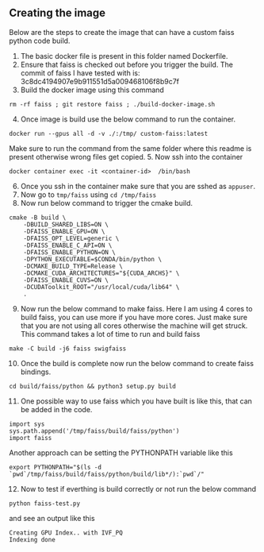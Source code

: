 ## Creating the image
Below are the steps to create the image that can have a custom faiss python code build.
1. The basic docker file is present in this folder named Dockerfile.
2. Ensure that faiss is checked out before you trigger the build. The commit of faiss I have tested with is: 3c8dc4194907e9b911551d5a009468106f8b9c7f
3. Build the docker image using this command
```
rm -rf faiss ; git restore faiss ; ./build-docker-image.sh
```
4. Once image is build use the below command to run the container.
```
docker run --gpus all -d -v ./:/tmp/ custom-faiss:latest
```
Make sure to run the command from the same folder where this readme is present otherwise wrong files get copied.
5. Now ssh into the container
```
docker container exec -it <container-id>  /bin/bash
```
6. Once you ssh in the container make sure that you are sshed as `appuser`.
7. Now go to `tmp/faiss` using `cd /tmp/faiss`
8. Now run below command to trigger the cmake build.
```
cmake -B build \
    -DBUILD_SHARED_LIBS=ON \
    -DFAISS_ENABLE_GPU=ON \
    -DFAISS_OPT_LEVEL=generic \
    -DFAISS_ENABLE_C_API=ON \
    -DFAISS_ENABLE_PYTHON=ON \
    -DPYTHON_EXECUTABLE=$CONDA/bin/python \
    -DCMAKE_BUILD_TYPE=Release \
    -DCMAKE_CUDA_ARCHITECTURES="${CUDA_ARCHS}" \
    -DFAISS_ENABLE_CUVS=ON \
    -DCUDAToolkit_ROOT="/usr/local/cuda/lib64" \
    .
```
9. Now run the below command to make faiss. Here I am using 4 cores to build faiss, you can use more if you have more cores. Just make sure that you are not using all cores otherwise the machine will get struck. This command takes a lot of time to run and build faiss
```
make -C build -j6 faiss swigfaiss
```
10. Once the build is complete now run the below command to create faiss bindings.
```
cd build/faiss/python && python3 setup.py build
```
11. One possible way to use faiss which you have built is like this, that can be added in the code.
```
import sys
sys.path.append('/tmp/faiss/build/faiss/python')
import faiss
```
Another approach can be setting the PYTHONPATH variable like this
```
export PYTHONPATH="$(ls -d `pwd`/tmp/faiss/build/faiss/python/build/lib*/):`pwd`/"
```
12. Now to test if everthing is build correctly or not run the below command
```
python faiss-test.py
```
and see an output like this
```
Creating GPU Index.. with IVF_PQ
Indexing done
```
